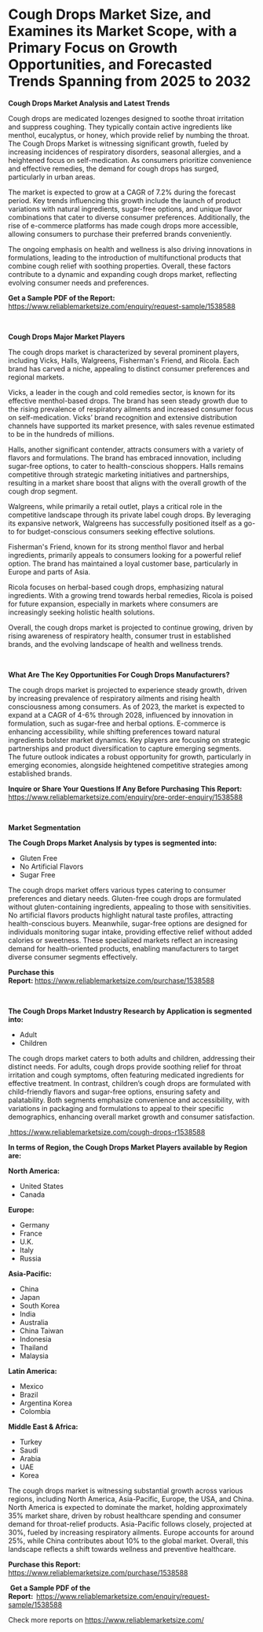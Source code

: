 <p><h1>Cough Drops Market Size, and Examines its Market Scope, with a Primary Focus on Growth Opportunities, and Forecasted Trends Spanning from 2025 to 2032</h1></p><p><strong>Cough Drops Market Analysis and Latest Trends</strong></p>
<p><p>Cough drops are medicated lozenges designed to soothe throat irritation and suppress coughing. They typically contain active ingredients like menthol, eucalyptus, or honey, which provide relief by numbing the throat. The Cough Drops Market is witnessing significant growth, fueled by increasing incidences of respiratory disorders, seasonal allergies, and a heightened focus on self-medication. As consumers prioritize convenience and effective remedies, the demand for cough drops has surged, particularly in urban areas.</p><p>The market is expected to grow at a CAGR of 7.2% during the forecast period. Key trends influencing this growth include the launch of product variations with natural ingredients, sugar-free options, and unique flavor combinations that cater to diverse consumer preferences. Additionally, the rise of e-commerce platforms has made cough drops more accessible, allowing consumers to purchase their preferred brands conveniently. </p><p>The ongoing emphasis on health and wellness is also driving innovations in formulations, leading to the introduction of multifunctional products that combine cough relief with soothing properties. Overall, these factors contribute to a dynamic and expanding cough drops market, reflecting evolving consumer needs and preferences.</p></p>
<p><strong>Get a Sample PDF of the Report:&nbsp;</strong> <a href="https://www.reliablemarketsize.com/enquiry/request-sample/1538588?utm_campaign=3352&utm_medium=2&utm_source=Github&utm_content=ia&utm_term=08032025&utm_id=cough-drops">https://www.reliablemarketsize.com/enquiry/request-sample/1538588</a></p>
<p>&nbsp;</p>
<p><strong>Cough Drops Major Market Players</strong></p>
<p><p>The cough drops market is characterized by several prominent players, including Vicks, Halls, Walgreens, Fisherman's Friend, and Ricola. Each brand has carved a niche, appealing to distinct consumer preferences and regional markets.</p><p>Vicks, a leader in the cough and cold remedies sector, is known for its effective menthol-based drops. The brand has seen steady growth due to the rising prevalence of respiratory ailments and increased consumer focus on self-medication. Vicks’ brand recognition and extensive distribution channels have supported its market presence, with sales revenue estimated to be in the hundreds of millions.</p><p>Halls, another significant contender, attracts consumers with a variety of flavors and formulations. The brand has embraced innovation, including sugar-free options, to cater to health-conscious shoppers. Halls remains competitive through strategic marketing initiatives and partnerships, resulting in a market share boost that aligns with the overall growth of the cough drop segment.</p><p>Walgreens, while primarily a retail outlet, plays a critical role in the competitive landscape through its private label cough drops. By leveraging its expansive network, Walgreens has successfully positioned itself as a go-to for budget-conscious consumers seeking effective solutions.</p><p>Fisherman's Friend, known for its strong menthol flavor and herbal ingredients, primarily appeals to consumers looking for a powerful relief option. The brand has maintained a loyal customer base, particularly in Europe and parts of Asia.</p><p>Ricola focuses on herbal-based cough drops, emphasizing natural ingredients. With a growing trend towards herbal remedies, Ricola is poised for future expansion, especially in markets where consumers are increasingly seeking holistic health solutions.</p><p>Overall, the cough drops market is projected to continue growing, driven by rising awareness of respiratory health, consumer trust in established brands, and the evolving landscape of health and wellness trends.</p></p>
<p>&nbsp;</p>
<p><strong>What Are The Key Opportunities For Cough Drops Manufacturers?</strong></p>
<p><p>The cough drops market is projected to experience steady growth, driven by increasing prevalence of respiratory ailments and rising health consciousness among consumers. As of 2023, the market is expected to expand at a CAGR of 4-6% through 2028, influenced by innovation in formulation, such as sugar-free and herbal options. E-commerce is enhancing accessibility, while shifting preferences toward natural ingredients bolster market dynamics. Key players are focusing on strategic partnerships and product diversification to capture emerging segments. The future outlook indicates a robust opportunity for growth, particularly in emerging economies, alongside heightened competitive strategies among established brands.</p></p>
<p><strong>Inquire or Share Your Questions If Any Before Purchasing This Report:</strong> <a href="https://www.reliablemarketsize.com/enquiry/pre-order-enquiry/1538588?utm_campaign=3352&utm_medium=2&utm_source=Github&utm_content=ia&utm_term=08032025&utm_id=cough-drops">https://www.reliablemarketsize.com/enquiry/pre-order-enquiry/1538588</a></p>
<p>&nbsp;</p>
<p><strong>Market Segmentation</strong></p>
<p><strong>The Cough Drops Market Analysis by types is segmented into:</strong></p>
<p><ul><li>Gluten Free</li><li>No Artificial Flavors</li><li>Sugar Free</li></ul></p>
<p><p>The cough drops market offers various types catering to consumer preferences and dietary needs. Gluten-free cough drops are formulated without gluten-containing ingredients, appealing to those with sensitivities. No artificial flavors products highlight natural taste profiles, attracting health-conscious buyers. Meanwhile, sugar-free options are designed for individuals monitoring sugar intake, providing effective relief without added calories or sweetness. These specialized markets reflect an increasing demand for health-oriented products, enabling manufacturers to target diverse consumer segments effectively.</p></p>
<p><strong>Purchase this Report:&nbsp;</strong><a href="https://www.reliablemarketsize.com/purchase/1538588?utm_campaign=3352&utm_medium=2&utm_source=Github&utm_content=ia&utm_term=08032025&utm_id=cough-drops">https://www.reliablemarketsize.com/purchase/1538588</a></p>
<p>&nbsp;</p>
<p><strong>The Cough Drops Market Industry Research by Application is segmented into:</strong></p>
<p><ul><li>Adult</li><li>Children</li></ul></p>
<p><p>The cough drops market caters to both adults and children, addressing their distinct needs. For adults, cough drops provide soothing relief for throat irritation and cough symptoms, often featuring medicated ingredients for effective treatment. In contrast, children’s cough drops are formulated with child-friendly flavors and sugar-free options, ensuring safety and palatability. Both segments emphasize convenience and accessibility, with variations in packaging and formulations to appeal to their specific demographics, enhancing overall market growth and consumer satisfaction.</p></p>
<p><a href="https://www.reliablemarketsize.com/cough-drops-r1538588?utm_campaign=3352&utm_medium=2&utm_source=Github&utm_content=ia&utm_term=08032025&utm_id=cough-drops">&nbsp;https://www.reliablemarketsize.com/cough-drops-r1538588</a></p>
<p><strong>In terms of Region, the Cough Drops Market Players available by Region are:</strong></p>
<p>
    <p> <strong> North America: </strong>
        <ul>
            <li>United States</li>
            <li>Canada</li>
        </ul>
        </p> 
    <p> <strong> Europe: </strong>
        <ul>
            <li>Germany</li>
            <li>France</li>
            <li>U.K.</li>
            <li>Italy</li>
            <li>Russia</li>
        </ul>
        </p> 
    <p> <strong> Asia-Pacific: </strong>
        <ul>
            <li>China</li>
            <li>Japan</li>
            <li>South Korea</li>
            <li>India</li>
            <li>Australia</li>
            <li>China Taiwan</li>
            <li>Indonesia</li>
            <li>Thailand</li>
            <li>Malaysia</li>
        </ul>
        </p> 
    <p> <strong> Latin America: </strong>
        <ul>
            <li>Mexico</li>
            <li>Brazil</li>
            <li>Argentina Korea</li>
            <li>Colombia</li>
        </ul>
        </p> 
    <p> <strong> Middle East & Africa: </strong>
        <ul>
            <li>Turkey</li>
            <li>Saudi</li>
            <li>Arabia</li>
            <li>UAE</li>
            <li>Korea</li>
        </ul>
    </p>
    </p>
<p><p>The cough drops market is witnessing substantial growth across various regions, including North America, Asia-Pacific, Europe, the USA, and China. North America is expected to dominate the market, holding approximately 35% market share, driven by robust healthcare spending and consumer demand for throat-relief products. Asia-Pacific follows closely, projected at 30%, fueled by increasing respiratory ailments. Europe accounts for around 25%, while China contributes about 10% to the global market. Overall, this landscape reflects a shift towards wellness and preventive healthcare.</p></p>
<p><strong>Purchase this Report: </strong><a href="https://www.reliablemarketsize.com/purchase/1538588?utm_campaign=3352&utm_medium=2&utm_source=Github&utm_content=ia&utm_term=08032025&utm_id=cough-drops">https://www.reliablemarketsize.com/purchase/1538588</a></p>
<p>&nbsp;<strong>Get a Sample PDF of the Report:&nbsp;&nbsp;</strong><a href="https://www.reliablemarketsize.com/enquiry/request-sample/1538588?utm_campaign=3352&utm_medium=2&utm_source=Github&utm_content=ia&utm_term=08032025&utm_id=cough-drops">https://www.reliablemarketsize.com/enquiry/request-sample/1538588</a></p>
<p><strong></strong></p>
<p>Check more reports on <a href="https://www.reliablemarketsize.com/?utm_campaign=3352&utm_medium=2&utm_source=Github&utm_content=ia&utm_term=08032025&utm_id=cough-drops">https://www.reliablemarketsize.com/</a></p>